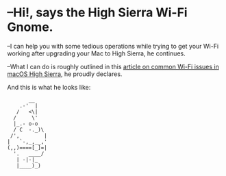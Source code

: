 # –Hi!, says the High Sierra Wi-Fi Gnome.

–I can help you with some tedious operations while trying to get your Wi-Fi working after upgrading your Mac to High Sierra, he continues.

–What I can do is roughly outlined in this [article on common Wi-Fi issues in macOS High Sierra](http://osxdaily.com/2017/11/13/fix-wifi-macos-high-sierra-issues/), he proudly declares.

And this is what he looks like:
```
       __
    .-'  |
   /   <\|
  /     \'
  |_.- o-o
  / C  -._)\
 /',        |
|   `-,_,__,'
(,,)====[_]=|
  '.   ____/
   | -|-|_
   |____)_)
```
